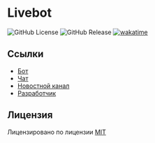# Livebot

![GitHub License](https://img.shields.io/github/license/HamletSargsyan/livebot)
![GitHub Release](https://img.shields.io/github/v/release/HamletSargsyan/livebot)
[![wakatime](https://wakatime.com/badge/user/ce8061a9-8aab-44c4-a913-9971a16e404a/project/018c835b-5be0-4506-879b-0f74ff959ef9.svg)](https://wakatime.com/badge/user/ce8061a9-8aab-44c4-a913-9971a16e404a/project/018c835b-5be0-4506-879b-0f74ff959ef9)

## Ссылки

- [Бот](https://t.me/lliivveebot)
- [Чат](https://t.me/LiveBotOfficialChat)
- [Новостной канал](https://t.me/LiveBotOfficial)
- [Разработчик](https://github.com/HamletSargsyan)

## Лицензия

Лицензировано по лицензии [MIT](https://github.com/HamletSargsyan/livebot/blob/main/LICENSE)
